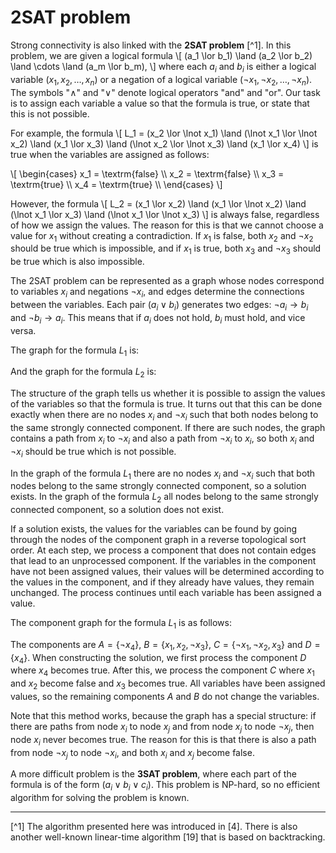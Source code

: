 # 2SAT problem

Strong connectivity is also linked with the
**2SAT problem** [^1].
In this problem, we are given a logical formula
\\[
(a_1 \\lor b_1) \\land (a_2 \\lor b_2) \\land \\cdots \\land (a_m \\lor b_m),
\\]
where each $a_i$ and $b_i$ is either a logical variable
($x_1,x_2,\ldots,x_n$)
or a negation of a logical variable
($\lnot x_1, \lnot x_2, \ldots, \lnot x_n$).
The symbols "$\land$" and "$\lor$" denote
logical operators "and" and "or".
Our task is to assign each variable a value
so that the formula is true, or state
that this is not possible.

For example, the formula
\\[
L_1 = (x_2 \\lor \\lnot x_1) \\land
      (\\lnot x_1 \\lor \\lnot x_2) \\land
      (x_1 \\lor x_3) \\land
      (\\lnot x_2 \\lor \\lnot x_3) \\land
      (x_1 \\lor x_4)
\\]
is true when the variables are assigned as follows:

\\[
\\begin{cases}
x_1 = \\textrm{false} \\\\
x_2 = \\textrm{false} \\\\
x_3 = \\textrm{true} \\\\
x_4 = \\textrm{true} \\\\
\\end{cases}
\\]

However, the formula
\\[
L_2 = (x_1 \\lor x_2) \\land
      (x_1 \\lor \\lnot x_2) \\land
      (\\lnot x_1 \\lor x_3) \land
      (\\lnot x_1 \\lor \\lnot x_3)
\\]
is always false, regardless of how we
assign the values.
The reason for this is that we cannot
choose a value for $x_1$
without creating a contradiction.
If $x_1$ is false, both $x_2$ and $\lnot x_2$
should be true which is impossible,
and if $x_1$ is true, both $x_3$ and $\lnot x_3$
should be true which is also impossible.

The 2SAT problem can be represented as a graph
whose nodes correspond to
variables $x_i$ and negations $\lnot x_i$,
and edges determine the connections
between the variables.
Each pair $(a_i \lor b_i)$ generates two edges:
$\lnot a_i \to b_i$ and $\lnot b_i \to a_i$.
This means that if $a_i$ does not hold,
$b_i$ must hold, and vice versa.

The graph for the formula $L_1$ is:

<script type="text/tikz">
\begin{tikzpicture}[scale=1.0,minimum size=2pt]
\node[draw, circle, inner sep=1.3pt] (1) at (1,2) {\( \lnot x_3 \)};
\node[draw, circle] (2) at (3,2) {\( x_2 \)};
\node[draw, circle, inner sep=1.3pt] (3) at (1,0) {\( \lnot x_4 \)};
\node[draw, circle] (4) at (3,0) {\( x_1 \)};
\node[draw, circle, inner sep=1.3pt] (5) at (5,2) {\( \lnot x_1 \)};
\node[draw, circle] (6) at (7,2) {\( x_4 \)};
\node[draw, circle, inner sep=1.3pt] (7) at (5,0) {\( \lnot x_2 \)};
\node[draw, circle] (8) at (7,0) {\( x_3 \)};
 
\path[draw,thick,->] (1) -- (4);
\path[draw,thick,->] (4) -- (2);
\path[draw,thick,->] (2) -- (1);
\path[draw,thick,->] (3) -- (4);
\path[draw,thick,->] (2) -- (5);
\path[draw,thick,->] (4) -- (7);
\path[draw,thick,->] (5) -- (6);
\path[draw,thick,->] (5) -- (8);
\path[draw,thick,->] (8) -- (7);
\path[draw,thick,->] (7) -- (5);
\end{tikzpicture}
</script>

And the graph for the formula $L_2$ is:

<script type="text/tikz">
\begin{tikzpicture}[scale=1.0,minimum size=2pt]
\node[draw, circle] (1) at (1,2) {\(x_3\)};
\node[draw, circle] (2) at (3,2) {\(x_2\)};
\node[draw, circle, inner sep=1.3pt] (3) at (5,2) {\( \lnot x_2 \)};
\node[draw, circle, inner sep=1.3pt] (4) at (7,2) {\( \lnot x_3 \)};
\node[draw, circle, inner sep=1.3pt] (5) at (4,3.5) {\( \lnot x_1 \)};
\node[draw, circle] (6) at (4,0.5) {\( x_1 \)};

\path[draw,thick,->] (1) -- (5);
\path[draw,thick,->] (4) -- (5);
\path[draw,thick,->] (6) -- (1);
\path[draw,thick,->] (6) -- (4);
\path[draw,thick,->] (5) -- (2);
\path[draw,thick,->] (5) -- (3);
\path[draw,thick,->] (2) -- (6);
\path[draw,thick,->] (3) -- (6);
\end{tikzpicture}
</script>

The structure of the graph tells us whether
it is possible to assign the values
of the variables so
that the formula is true.
It turns out that this can be done
exactly when there are no nodes
$x_i$ and $\lnot x_i$ such that
both nodes belong to the
same strongly connected component.
If there are such nodes,
the graph contains
a path from $x_i$ to $\lnot x_i$
and also a path from $\lnot x_i$ to $x_i$,
so both $x_i$ and $\lnot x_i$ should be true
which is not possible.

In the graph of the formula $L_1$
there are no nodes $x_i$ and $\lnot x_i$
such that both nodes 
belong to the same strongly connected component,
so a solution exists.
In the graph of the formula $L_2$
all nodes belong to the same strongly connected component,
so a solution does not exist.

If a solution exists, the values for the variables
can be found by going through the nodes of the
component graph in a reverse topological sort order.
At each step, we process a component 
that does not contain edges that lead to an
unprocessed component.
If the variables in the component
have not been assigned values,
their values will be determined
according to the values in the component,
and if they already have values,
they remain unchanged.
The process continues until each variable
has been assigned a value.

The component graph for the formula $L_1$ is as follows:

<script type="text/tikz">
\begin{tikzpicture}[scale=1.0]
\node[draw, circle] (1) at (0,0) {A};
\node[draw, circle] (2) at (2,0) {B};
\node[draw, circle] (3) at (4,0) {C};
\node[draw, circle] (4) at (6,0) {D};

\path[draw,thick,->] (1) -- (2);
\path[draw,thick,->] (2) -- (3);
\path[draw,thick,->] (3) -- (4);
\end{tikzpicture}
</script>

The components are
$A = \{\lnot x_4\}$,
$B = \{x_1, x_2, \lnot x_3\}$,
$C = \{\lnot x_1, \lnot x_2, x_3\}$ and
$D = \{x_4\}$.
When constructing the solution,
we first process the component $D$
where $x_4$ becomes true.
After this, we process the component $C$
where $x_1$ and $x_2$ become false
and $x_3$ becomes true.
All variables have been assigned values,
so the remaining components $A$ and $B$
do not change the variables.

Note that this method works, because the
graph has a special structure:
if there are paths from node $x_i$ to node $x_j$
and from node $x_j$ to node $\lnot x_j$,
then node $x_i$ never becomes true.
The reason for this is that there is also
a path from node $\lnot x_j$ to node $\lnot x_i$,
and both $x_i$ and $x_j$ become false.

A more difficult problem is the **3SAT problem**,
where each part of the formula is of the form
$(a_i \lor b_i \lor c_i)$.
This problem is NP-hard, so no efficient algorithm
for solving the problem is known.

___

[^1] The algorithm presented here was introduced in [4].  There is also another well-known linear-time algorithm [19] that is based on backtracking.
